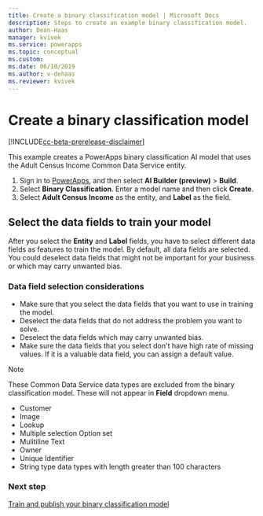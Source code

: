 ```yaml
---
title: Create a binary classification model | Microsoft Docs
description: Steps to create an example binary classification model. 
author: Dean-Haas
manager: kvivek
ms.service: powerapps
ms.topic: conceptual
ms.custom: 
ms.date: 06/10/2019
ms.author: v-dehaas
ms.reviewer: kvivek
---
```


# Create a binary classification model

[!INCLUDE[cc-beta-prerelease-disclaimer](./includes/cc-beta-prerelease-disclaimer.md)]

This example creates a PowerApps binary classification AI model that uses the Adult Census Income Common Data Service entity. 

1. Sign in to [PowerApps](https://web.powerapps.com), and then select **AI Builder (preview)** > **Build**. 
2. Select **Binary Classification**. Enter a model name and then click **Create**.
3. Select **Adult Census Income** as the entity, and **Label** as the field.

## Select the data fields to train your model

After you select the **Entity** and **Label** fields, you have to select different data fields as features to train the model. By default, all data fields are selected. You could deselect data fields that might not be important for your business or which may carry unwanted bias. 
 
 ### Data field selection considerations
- Make sure that you select the data fields that you want to use in training the model. 
- Deselect the data fields that do not address the problem you want to solve. 
- Deselect the data fields which may carry unwanted bias.
- Make sure the data fields that you select don't have high rate of missing values. If it is a valuable data field, you can assign a default value.
 
> [!NOTE]
> These Common Data Service data types are excluded from the binary classification model. These will not appear in **Field** dropdown menu. 
> - Customer
> - Image
> - Lookup
> - Multiple selection Option set
> - Mulitiline Text
> - Owner
> - Unique Identifier
> - String type data types with length greater than 100 characters 

### Next step
[Train and publish your binary classification model](binary-classification-train-model.md)<br/>
